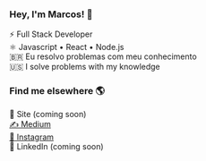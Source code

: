 <h3>Hey, I'm Marcos! 👋</h3>
⚡ Full Stack Developer <br/>
⚛ Javascript • React • Node.js <br/>
🇧🇷 Eu resolvo problemas com meu conhecimento <br/>
🇺🇸 I solve problems with my knowledge <br/>

<h3>Find me elsewhere 🌎 </h3>
🚀 Site (coming soon)<br/>
<a href="https://medium.com/@marcosdev" target="_blank">✍️ Medium <a/><br/>
<a href="https://www.instagram.com/imarcos.andre/" target="_blank">📸 Instagram </a><br/>
💼 LinkedIn (coming soon)
